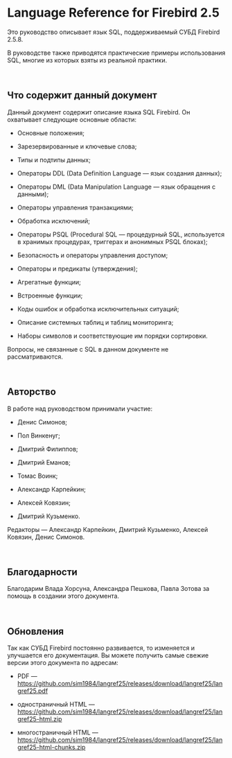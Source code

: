 Language Reference for Firebird 2.5
===================================

Это руководство описывает язык SQL, поддерживаемый СУБД Firebird 2.5.8.

В руководстве также приводятся практические примеры использования SQL, многие из
которых взяты из реальной практики.

 

Что содержит данный документ
----------------------------

Данный документ содержит описание языка SQL Firebird. Он охватывает следующие
основные области:

-   Основные положения;

-   Зарезервированные и ключевые слова;

-   Типы и подтипы данных;

-   Операторы DDL (Data Definition Language — язык создания данных);

-   Операторы DML (Data Manipulation Language — язык обращения с данными);

-   Операторы управления транзакциями;

-   Обработка исключений;

-   Операторы PSQL (Procedural SQL — процедурный SQL, используется в хранимых
    процедурах, триггерах и анонимных PSQL блоках);

-   Безопасность и операторы управления доступом;

-   Операторы и предикаты (утверждения);

-   Агрегатные функции;

-   Встроенные функции;

-   Коды ошибок и обработка исключительных ситуаций;

-   Описание системных таблиц и таблиц мониторинга;

-   Наборы символов и соответствующие им порядки сортировки.

Вопросы, не связанные с SQL в данном документе не рассматриваются.

 

Авторство
---------

В работе над руководством принимали участие:

-   Денис Симонов;

-   Пол Винкенуг;

-   Дмитрий Филиппов;

-   Дмитрий Еманов;

-   Томас Воинк;

-   Александр Карпейкин;

-   Алексей Ковязин;

-   Дмитрий Кузьменко.

Редакторы — Александр Карпейкин, Дмитрий Кузьменко, Алексей Ковязин, Денис
Симонов.

 

Благодарности
-------------

Благодарим Влада Хорсуна, Александра Пешкова, Павла Зотова за помощь в создании
этого документа.

 

Обновления
----------

Так как СУБД Firebird постоянно развивается, то изменяется и улучшается его
документация. Вы можете получить самые свежие версии этого документа по адресам:

-   PDF —
    <https://github.com/sim1984/langref25/releases/download/langref25/langref25.pdf>

-   одностраничный HTML —
    <https://github.com/sim1984/langref25/releases/download/langref25/langref25-html.zip>

-   многостраничный HTML —
    <https://github.com/sim1984/langref25/releases/download/langref25/langref25-html-chunks.zip>

 
